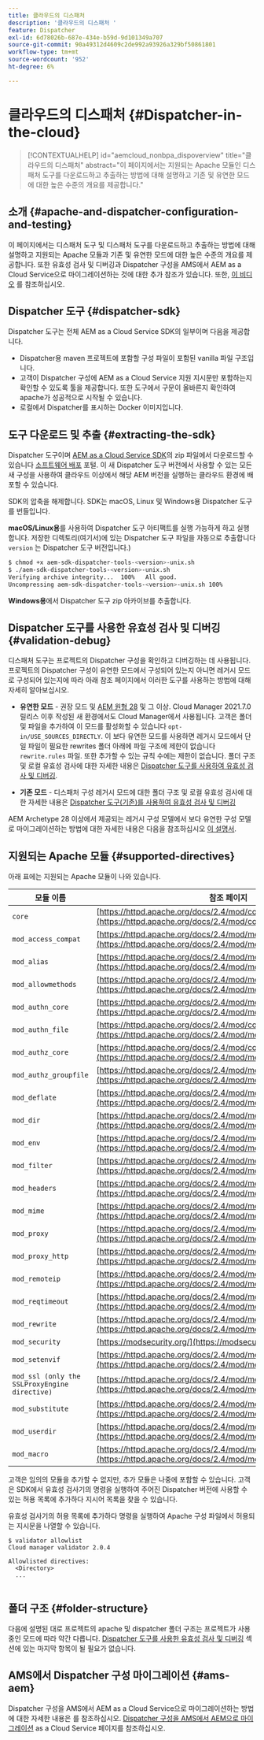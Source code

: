 ```yaml
---
title: 클라우드의 디스패처
description: '클라우드의 디스패처 '
feature: Dispatcher
exl-id: 6d78026b-687e-434e-b59d-9d101349a707
source-git-commit: 90a49312d4609c2de992a93926a329bf50861801
workflow-type: tm+mt
source-wordcount: '952'
ht-degree: 6%

---
```


# 클라우드의 디스패처 {#Dispatcher-in-the-cloud}

>[!CONTEXTUALHELP]
>id="aemcloud_nonbpa_dispoverview"
>title="클라우드의 디스패처"
>abstract="이 페이지에서는 지원되는 Apache 모듈인 디스패처 도구를 다운로드하고 추출하는 방법에 대해 설명하고 기존 및 유연한 모드에 대한 높은 수준의 개요를 제공합니다."

## 소개 {#apache-and-dispatcher-configuration-and-testing}

이 페이지에서는 디스패처 도구 및 디스패처 도구를 다운로드하고 추출하는 방법에 대해 설명하고 지원되는 Apache 모듈과 기존 및 유연한 모드에 대한 높은 수준의 개요를 제공합니다. 또한 유효성 검사 및 디버깅과 Dispatcher 구성을 AMS에서 AEM as a Cloud Service으로 마이그레이션하는 것에 대한 추가 참조가 있습니다. 또한, [이 비디오](https://experienceleague.adobe.com/docs/experience-manager-learn/cloud-service/cloud-5/cloud5-aem-dispatcher-cloud.html) 를 참조하십시오.

## Dispatcher 도구 {#dispatcher-sdk}

Dispatcher 도구는 전체 AEM as a Cloud Service SDK의 일부이며 다음을 제공합니다.

* Dispatcher용 maven 프로젝트에 포함할 구성 파일이 포함된 vanilla 파일 구조입니다.
* 고객이 Dispatcher 구성에 AEM as a Cloud Service 지원 지시문만 포함하는지 확인할 수 있도록 툴을 제공합니다.        또한 도구에서 구문이 올바른지 확인하여 apache가 성공적으로 시작될 수 있습니다.
* 로컬에서 Dispatcher를 표시하는 Docker 이미지입니다.

## 도구 다운로드 및 추출 {#extracting-the-sdk}

Dispatcher 도구이며 [AEM as a Cloud Service SDK](/help/implementing/developing/introduction/aem-as-a-cloud-service-sdk.md)의 zip 파일에서 다운로드할 수 있습니다 [소프트웨어 배포](https://downloads.experiencecloud.adobe.com/content/software-distribution/en/aemcloud.html) 포털. 이 새 Dispatcher 도구 버전에서 사용할 수 있는 모든 새 구성을 사용하여 클라우드 이상에서 해당 AEM 버전을 실행하는 클라우드 환경에 배포할 수 있습니다.

SDK의 압축을 해제합니다. SDK는 macOS, Linux 및 Windows용 Dispatcher 도구를 번들입니다.

**macOS/Linux용**&#x200B;를 사용하여 Dispatcher 도구 아티팩트를 실행 가능하게 하고 실행합니다. 저장한 디렉토리(여기서)에 있는 Dispatcher 도구 파일을 자동으로 추출합니다 `version` 는 Dispatcher 도구 버전입니다.)

```bash
$ chmod +x aem-sdk-dispatcher-tools-<version>-unix.sh
$ ./aem-sdk-dispatcher-tools-<version>-unix.sh
Verifying archive integrity...  100%   All good.
Uncompressing aem-sdk-dispatcher-tools-<version>-unix.sh 100%
```

**Windows용**&#x200B;에서 Dispatcher 도구 zip 아카이브를 추출합니다.

## Dispatcher 도구를 사용한 유효성 검사 및 디버깅 {#validation-debug}

디스패처 도구는 프로젝트의 Dispatcher 구성을 확인하고 디버깅하는 데 사용됩니다. 프로젝트의 Dispatcher 구성이 유연한 모드에서 구성되어 있는지 아니면 레거시 모드로 구성되어 있는지에 따라 아래 참조 페이지에서 이러한 도구를 사용하는 방법에 대해 자세히 알아보십시오.

* **유연한 모드** - 권장 모드 및 [AEM 원형 28](https://experienceleague.adobe.com/docs/experience-manager-core-components/using/developing/archetype/overview.html?lang=en) 및 그 이상. Cloud Manager 2021.7.0 릴리스 이후 작성된 새 환경에서도 Cloud Manager에서 사용됩니다. 고객은 폴더 및 파일을 추가하여 이 모드를 활성화할 수 있습니다 `opt-in/USE_SOURCES_DIRECTLY`. 이 보다 유연한 모드를 사용하면 레거시 모드에서 단일 파일이 필요한 rewrites 폴더 아래에 파일 구조에 제한이 없습니다 `rewrite.rules` 파일. 또한 추가할 수 있는 규칙 수에는 제한이 없습니다. 폴더 구조 및 로컬 유효성 검사에 대한 자세한 내용은 [Dispatcher 도구를 사용하여 유효성 검사 및 디버깅](/help/implementing/dispatcher/validation-debug.md).

* **기존 모드** - 디스패처 구성 레거시 모드에 대한 폴더 구조 및 로컬 유효성 검사에 대한 자세한 내용은 [Dispatcher 도구(기존)를 사용하여 유효성 검사 및 디버깅](/help/implementing/dispatcher/validation-debug-legacy.md)

AEM Archetype 28 이상에서 제공되는 레거시 구성 모델에서 보다 유연한 구성 모델로 마이그레이션하는 방법에 대한 자세한 내용은 다음을 참조하십시오 [이 설명서](/help/implementing/dispatcher/validation-debug.md#migrating).

## 지원되는 Apache 모듈 {#supported-directives}

아래 표에는 지원되는 Apache 모듈이 나와 있습니다.

| 모듈 이름 | 참조 페이지 |
|---|---|
| `core` | [https://httpd.apache.org/docs/2.4/mod/core.html](https://httpd.apache.org/docs/2.4/mod/core.html) |
| `mod_access_compat` | [https://httpd.apache.org/docs/2.4/mod/mod_access_compat.html](https://httpd.apache.org/docs/2.4/mod/mod_access_compat.html) |
| `mod_alias` | [https://httpd.apache.org/docs/2.4/mod/mod_alias.html](https://httpd.apache.org/docs/2.4/mod/mod_alias.html) |
| `mod_allowmethods` | [https://httpd.apache.org/docs/2.4/mod/mod_allowmethods.html](https://httpd.apache.org/docs/2.4/mod/mod_allowmethods.html) |
| `mod_authn_core` | [https://httpd.apache.org/docs/2.4/mod/mod_authn_core.html](https://httpd.apache.org/docs/2.4/mod/mod_authn_core.html) |
| `mod_authn_file` | [https://httpd.apache.org/docs/2.4/mod/core.html](https://httpd.apache.org/docs/2.4/mod/mod_authn_file.html) |
| `mod_authz_core` | [https://httpd.apache.org/docs/2.4/mod/core.html](https://httpd.apache.org/docs/2.4/mod/mod_authz_core.html) |
| `mod_authz_groupfile` | [https://httpd.apache.org/docs/2.4/mod/mod_authz_groupfile.html](https://httpd.apache.org/docs/2.4/mod/mod_authz_groupfile.html) |
| `mod_deflate` | [https://httpd.apache.org/docs/2.4/mod/mod_deflate.html](https://httpd.apache.org/docs/2.4/mod/mod_deflate.html) |
| `mod_dir` | [https://httpd.apache.org/docs/2.4/mod/mod_dir.html](https://httpd.apache.org/docs/2.4/mod/mod_dir.html) |
| `mod_env` | [https://httpd.apache.org/docs/2.4/mod/mod_env.html](https://httpd.apache.org/docs/2.4/mod/mod_env.html) |
| `mod_filter` | [https://httpd.apache.org/docs/2.4/mod/mod_filter.html](https://httpd.apache.org/docs/2.4/mod/mod_filter.html) |
| `mod_headers` | [https://httpd.apache.org/docs/2.4/mod/mod_headers.html](https://httpd.apache.org/docs/2.4/mod/mod_headers.html) |
| `mod_mime` | [https://httpd.apache.org/docs/2.4/mod/mod_mime.html](https://httpd.apache.org/docs/2.4/mod/mod_mime.html) |
| `mod_proxy` | [https://httpd.apache.org/docs/2.4/mod/mod_proxy.html](https://httpd.apache.org/docs/2.4/mod/mod_proxy.html) |
| `mod_proxy_http` | [https://httpd.apache.org/docs/2.4/mod/mod_proxy_http.html](https://httpd.apache.org/docs/2.4/mod/mod_proxy_http.html) |
| `mod_remoteip` | [https://httpd.apache.org/docs/2.4/mod/mod_remoteip.html](https://httpd.apache.org/docs/2.4/mod/mod_remoteip.html) |
| `mod_reqtimeout` | [https://httpd.apache.org/docs/2.4/mod/mod_reqtimeout.html](https://httpd.apache.org/docs/2.4/mod/mod_reqtimeout.html) |
| `mod_rewrite` | [https://httpd.apache.org/docs/2.4/mod/mod_rewrite.html](https://httpd.apache.org/docs/2.4/mod/mod_rewrite.html) |
| `mod_security` | [https://modsecurity.org/](https://modsecurity.org/) |
| `mod_setenvif` | [https://httpd.apache.org/docs/2.4/mod/mod_setenvif.html](https://httpd.apache.org/docs/2.4/mod/mod_setenvif.html) |
| `mod_ssl (only the SSLProxyEngine directive)` | [https://httpd.apache.org/docs/2.4/mod/mod_ssl.html#sslproxyengine](https://httpd.apache.org/docs/2.4/mod/mod_ssl.html#sslproxyengine) |
| `mod_substitute` | [https://httpd.apache.org/docs/2.4/mod/mod_substitute.html](https://httpd.apache.org/docs/2.4/mod/mod_substitute.html) |
| `mod_userdir` | [https://httpd.apache.org/docs/2.4/mod/mod_userdir.html](https://httpd.apache.org/docs/2.4/mod/mod_userdir.html) |
| `mod_macro` | [https://httpd.apache.org/docs/2.4/mod/mod_macro.html](https://httpd.apache.org/docs/2.4/mod/mod_macro.html) |


고객은 임의의 모듈을 추가할 수 없지만, 추가 모듈은 나중에 포함할 수 있습니다. 고객은 SDK에서 유효성 검사기의 명령을 실행하여 주어진 Dispatcher 버전에 사용할 수 있는 허용 목록에 추가하다 지시어 목록을 찾을 수 있습니다.

유효성 검사기의 허용 목록에 추가하다 명령을 실행하여 Apache 구성 파일에서 허용되는 지시문을 나열할 수 있습니다.

```
$ validator allowlist
Cloud manager validator 2.0.4
 
Allowlisted directives:
  <Directory>
  ...
  
```

## 폴더 구조 {#folder-structure}

다음에 설명된 대로 프로젝트의 apache 및 dispatcher 폴더 구조는 프로젝트가 사용 중인 모드에 따라 약간 다릅니다. [Dispatcher 도구를 사용한 유효성 검사 및 디버깅](#validation-debug) 섹션에 있는 마지막 항목이 될 필요가 없습니다.

## AMS에서 Dispatcher 구성 마이그레이션 {#ams-aem}

Dispatcher 구성을 AMS에서 AEM as a Cloud Service으로 마이그레이션하는 방법에 대한 자세한 내용은 를 참조하십시오. [Dispatcher 구성을 AMS에서 AEM으로 마이그레이션](/help/implementing/dispatcher/ams-aem.md) as a Cloud Service 페이지를 참조하십시오.
